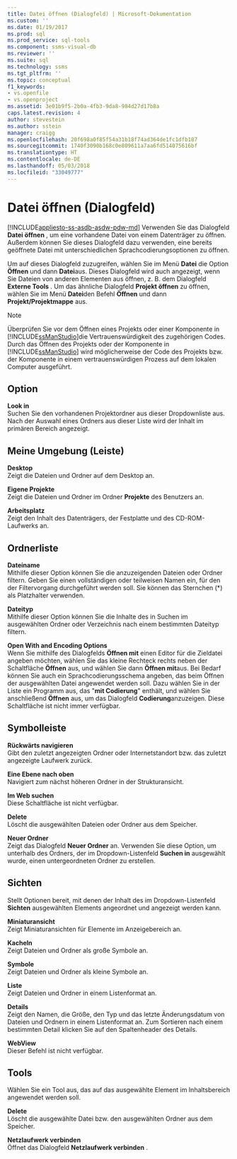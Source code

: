 ```yaml
---
title: Datei öffnen (Dialogfeld) | Microsoft-Dokumentation
ms.custom: ''
ms.date: 01/19/2017
ms.prod: sql
ms.prod_service: sql-tools
ms.component: ssms-visual-db
ms.reviewer: ''
ms.suite: sql
ms.technology: ssms
ms.tgt_pltfrm: ''
ms.topic: conceptual
f1_keywords:
- vs.openfile
- vs.openproject
ms.assetid: 3e01b9f5-2b0a-4fb3-9da8-984d27d17b8a
caps.latest.revision: 4
author: stevestein
ms.author: sstein
manager: craigg
ms.openlocfilehash: 20f698a0f85f54a31b18f74ad364de1fc1dfb187
ms.sourcegitcommit: 1740f3090b168c0e809611a7aa6fd514075616bf
ms.translationtype: HT
ms.contentlocale: de-DE
ms.lasthandoff: 05/03/2018
ms.locfileid: "33049777"
---
```

# <a name="open-file-dialog-box"></a>Datei öffnen (Dialogfeld)
[!INCLUDE[appliesto-ss-asdb-asdw-pdw-md](../../includes/appliesto-ss-asdb-asdw-pdw-md.md)]
Verwenden Sie das Dialogfeld **Datei öffnen** , um eine vorhandene Datei von einem Datenträger zu öffnen. Außerdem können Sie dieses Dialogfeld dazu verwenden, eine bereits geöffnete Datei mit unterschiedlichen Sprachcodierungsoptionen zu öffnen.  
  
Um auf dieses Dialogfeld zuzugreifen, wählen Sie im Menü **Datei** die Option **Öffnen** und dann **Datei**aus. Dieses Dialogfeld wird auch angezeigt, wenn Sie Dateien von anderen Elementen aus öffnen, z. B. dem Dialogfeld **Externe Tools** . Um das ähnliche Dialogfeld **Projekt öffnen** zu öffnen, wählen Sie im Menü **Datei**den Befehl **Öffnen** und dann **Projekt/Projektmappe** aus.  
  
> [!NOTE]  
> Überprüfen Sie vor dem Öffnen eines Projekts oder einer Komponente in [!INCLUDE[ssManStudio](../../includes/ssmanstudio_md.md)]die Vertrauenswürdigkeit des zugehörigen Codes. Durch das Öffnen des Projekts oder der Komponente in [!INCLUDE[ssManStudio](../../includes/ssmanstudio_md.md)] wird möglicherweise der Code des Projekts bzw. der Komponente in einem vertrauenswürdigen Prozess auf dem lokalen Computer ausgeführt.  
  
## <a name="option"></a>Option  
**Look in**  
Suchen Sie den vorhandenen Projektordner aus dieser Dropdownliste aus. Nach der Auswahl eines Ordners aus dieser Liste wird der Inhalt im primären Bereich angezeigt.  
  
## <a name="my-places-bar"></a>Meine Umgebung (Leiste)  
**Desktop**  
Zeigt die Dateien und Ordner auf dem Desktop an.  
  
**Eigene Projekte**  
Zeigt die Dateien und Ordner im Ordner **Projekte** des Benutzers an.  
  
**Arbeitsplatz**  
Zeigt den Inhalt des Datenträgers, der Festplatte und des CD-ROM-Laufwerks an.  
  
## <a name="folder-list"></a>Ordnerliste  
**Dateiname**  
Mithilfe dieser Option können Sie die anzuzeigenden Dateien oder Ordner filtern. Geben Sie einen vollständigen oder teilweisen Namen ein, für den der Filtervorgang durchgeführt werden soll. Sie können das Sternchen (*) als Platzhalter verwenden.  
  
**Dateityp**  
Mithilfe dieser Option können Sie die Inhalte des in Suchen im ausgewählten Ordner oder Verzeichnis nach einem bestimmten Dateityp filtern.  
  
**Open With and Encoding Options**  
Wenn Sie mithilfe des Dialogfelds **Öffnen mit** einen Editor für die Zieldatei angeben möchten, wählen Sie das kleine Rechteck rechts neben der Schaltfläche **Öffnen** aus, und wählen Sie dann **Öffnen mit**aus. Bei Bedarf können Sie auch ein Sprachcodierungsschema angeben, das beim Öffnen der ausgewählten Datei angewendet werden soll. Dazu wählen Sie in der Liste ein Programm aus, das "**mit Codierung**" enthält, und wählen Sie anschließend **Öffnen** aus, um das Dialogfeld **Codierung**anzuzeigen. Diese Schaltfläche ist nicht immer verfügbar.  
  
## <a name="toolbar"></a>Symbolleiste  
**Rückwärts navigieren**  
Gibt den zuletzt angezeigten Ordner oder Internetstandort bzw. das zuletzt angezeigte Laufwerk zurück.  
  
**Eine Ebene nach oben**  
Navigiert zum nächst höheren Ordner in der Strukturansicht.  
  
**Im Web suchen**  
Diese Schaltfläche ist nicht verfügbar.  
  
**Delete**  
Löscht die ausgewählten Dateien oder Ordner aus dem Speicher.  
  
**Neuer Ordner**  
Zeigt das Dialogfeld **Neuer Ordner** an. Verwenden Sie diese Option, um unterhalb des Ordners, der im Dropdown-Listenfeld **Suchen in** ausgewählt wurde, einen untergeordneten Ordner zu erstellen.  
  
## <a name="views"></a>Sichten  
Stellt Optionen bereit, mit denen der Inhalt des im Dropdown-Listenfeld **Sichten** ausgewählten Elements angeordnet und angezeigt werden kann.  
  
**Miniaturansicht**  
Zeigt Miniaturansichten für Elemente im Anzeigebereich an.  
  
**Kacheln**  
Zeigt Dateien und Ordner als große Symbole an.  
  
**Symbole**  
Zeigt Dateien und Ordner als kleine Symbole an.  
  
**Liste**  
Zeigt Dateien und Ordner in einem Listenformat an.  
  
**Details**  
Zeigt den Namen, die Größe, den Typ und das letzte Änderungsdatum von Dateien und Ordnern in einem Listenformat an. Zum Sortieren nach einem bestimmten Detail klicken Sie auf den Spaltenheader des Details.  
  
**WebView**  
Dieser Befehl ist nicht verfügbar.  
  
## <a name="tools"></a>Tools  
Wählen Sie ein Tool aus, das auf das ausgewählte Element im Inhaltsbereich angewendet werden soll.  
  
**Delete**  
Löscht die ausgewählte Datei bzw. den ausgewählten Ordner aus dem Speicher.  
  
**Netzlaufwerk verbinden**  
Öffnet das Dialogfeld **Netzlaufwerk verbinden** .  
  
